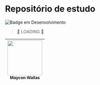 # Repositório de estudo

![Badge em Desenvolvimento](http://img.shields.io/static/v1?label=STATUS&message=EM%20DESENVOLVIMENTO&color=GREEN&style=for-the-badge)

> :construction: LOADING :construction:

| [<img src="https://avatars.githubusercontent.com/u/111979915?s=400&u=c1e8697e2b19ee7e7e89c3b84259d83ee6623f0b&v=4" width=115><br><sub>Maycon Wallas</sub>](https://github.com/mayconwallas) |
| :---: |

